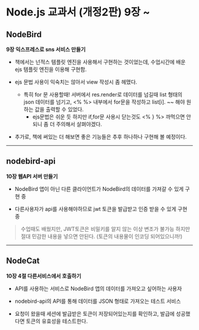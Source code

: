 # Node.js 교과서 (개정2판) 9장 ~

## NodeBird

**9장 익스프레스로 sns 서비스 만들기**

- 책에서는 넌적스 템플릿 엔진을 사용해서 구현하는 것이었는데, 수업시간에 배운 ejs 템플릿 엔진을 이용해 구현함.

- ejs 문법 사용이 익숙치는 않아서 view 작성시 좀 헤맸다.

  - 특히 for 문 사용할때! 서버에서 res.render로 데이터를 넘길때 list 형태의 json 데이터를 넘기고, <% %> 내부에서 for문을 작성하고 list[i]. ~~ 해야 원하는 값을 출력할 수 있었다.
    - ejs문법은 쉬운 듯 하지만 if,for문 사용시 닫는것도 <% } %> 까먹으면 안되니 좀 더 주의해서 살펴야겠다.

- 추가로, 책에 써있는 더 해보면 좋은 기능들은 추후 하나하나 구현해 볼 예정이다.

---

## nodebird-api

**10장 웹API 서버 만들기**

- NodeBird 앱이 아닌 다른 클라이언트가 NodeBird의 데이터를 가져갈 수 있게 구현 중

- 다른사용자가 api를 사용해야하므로 jwt 토큰을 발급받고 인증 받을 수 있게 구현 중

> 수업때도 배웠지만, JWT토큰은 비밀키를 알지 않는 이상 변조가 불가능 하지만 절대 민감한 내용을 넣으면 안된다. (토큰의 내용물이 인코딩 되어있으니까!)

---

## NodeCat

**10장 4절 다른서비스에서 호출하기**

- API를 사용하는 서비스로 NodeBird 앱의 데이터를 가져오고 싶어하는 사용자

- nodebird-api의 API를 통해 데이터를 JSON 형태로 가져오는 테스트 서비스

- 요청이 왔을때 세션에 발급받은 토큰이 저장되어있는지를 확인하고, 발급에 성공했다면 토큰의 유효성을 테스트한다.
